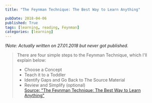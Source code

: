 ```yaml
---
title: "The Feynman Technique: The Best Way to Learn Anything"

pubDate: 2018-04-06
published: True
tags: [learning, reading, Feynman]
categories: [learning]
---
```


_!Note: Actually written on 27.01.2018 but never got published._

> There are four simple steps to the Feynman Technique, which I'll explain below:
>
> - Choose a Concept
> - Teach it to a Toddler
> - Identify Gaps and Go Back to The Source Material
> - Review and Simplify (optional)  
>   [Source: "The Feynman Technique: The Best Way to Learn Anything"](https://www.fs.blog/2012/04/learn-anything-faster-with-the-feynman-technique/)
